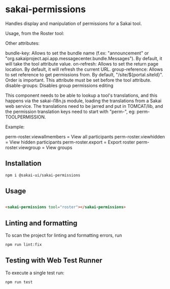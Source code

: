 # sakai-permissions

Handles display and manipulation of permissions for a Sakai tool.

Usage, from the Roster tool:

<sakai-permissions tool="roster"></sakai-permissions>

Other attributes:

bundle-key: Allows to set the bundle name (f.ex: "announcement" or "org.sakaiproject.api.app.messagecenter.bundle.Messages"). By default, it will take the tool attribute value.
on-refresh: Allows to set the return page location. By default, it will refresh the current URL.
group-reference: Allows to set reference to get permissions from. By default, "/site/${portal.siteId}". Order is important. This attribute must be set before the tool attribute.
disable-groups: Disables group permissions editing

This component needs to be able to lookup a tool's translations, and this happens via the
sakai-i18n.js module, loading the translations from a Sakai web service. The translations need
to be jarred and put in TOMCAT/lib, and the permission translation keys need to start with "perm-",
eg: perm-TOOLPERMISSION.

Example:

perm-roster.viewallmembers = View all participants
perm-roster.viewhidden = View hidden participants
perm-roster.export = Export roster
perm-roster.viewgroup = View groups

## Installation

```bash
npm i @sakai-ui/sakai-permissions
```

## Usage

```html

<sakai-permissions tool="roster"></sakai-permissions>

```

## Linting and formatting

To scan the project for linting and formatting errors, run

```bash
npm run lint:fix
```

## Testing with Web Test Runner

To execute a single test run:

```bash
npm run test
```
